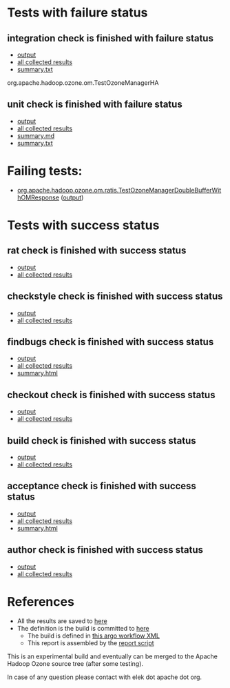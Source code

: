# Tests with failure status

## integration check is finished with failure status

   * [output](https://raw.githubusercontent.com/elek/ozone-ci-q4/master/pr/pr-hdds-2285-q8lff/integration/output.log)
   * [all collected results](https://github.com/elek/ozone-ci-q4/tree/master/pr/pr-hdds-2285-q8lff/integration)
   * [summary.txt](https://github.com/elek/ozone-ci-q4/tree/master/pr/pr-hdds-2285-q8lff/integration/summary.txt)

org.apache.hadoop.ozone.om.TestOzoneManagerHA

## unit check is finished with failure status

   * [output](https://raw.githubusercontent.com/elek/ozone-ci-q4/master/pr/pr-hdds-2285-q8lff/unit/output.log)
   * [all collected results](https://github.com/elek/ozone-ci-q4/tree/master/pr/pr-hdds-2285-q8lff/unit)
   * [summary.md](https://github.com/elek/ozone-ci-q4/tree/master/pr/pr-hdds-2285-q8lff/unit/summary.md)
   * [summary.txt](https://github.com/elek/ozone-ci-q4/tree/master/pr/pr-hdds-2285-q8lff/unit/summary.txt)

# Failing tests: 

 * [org.apache.hadoop.ozone.om.ratis.TestOzoneManagerDoubleBufferWithOMResponse](hadoop-ozone/ozone-manager/org.apache.hadoop.ozone.om.ratis.TestOzoneManagerDoubleBufferWithOMResponse.txt) ([output](hadoop-ozone/ozone-manager/org.apache.hadoop.ozone.om.ratis.TestOzoneManagerDoubleBufferWithOMResponse-output.txt))


# Tests with success status

## rat check is finished with success status

   * [output](https://raw.githubusercontent.com/elek/ozone-ci-q4/master/pr/pr-hdds-2285-q8lff/rat/output.log)
   * [all collected results](https://github.com/elek/ozone-ci-q4/tree/master/pr/pr-hdds-2285-q8lff/rat)


## checkstyle check is finished with success status

   * [output](https://raw.githubusercontent.com/elek/ozone-ci-q4/master/pr/pr-hdds-2285-q8lff/checkstyle/output.log)
   * [all collected results](https://github.com/elek/ozone-ci-q4/tree/master/pr/pr-hdds-2285-q8lff/checkstyle)


## findbugs check is finished with success status

   * [output](https://raw.githubusercontent.com/elek/ozone-ci-q4/master/pr/pr-hdds-2285-q8lff/findbugs/output.log)
   * [all collected results](https://github.com/elek/ozone-ci-q4/tree/master/pr/pr-hdds-2285-q8lff/findbugs)
   * [summary.html](https://elek.github.io/ozone-ci-q4/pr/pr-hdds-2285-q8lff/findbugs/summary.html)


## checkout check is finished with success status

   * [output](https://raw.githubusercontent.com/elek/ozone-ci-q4/master/pr/pr-hdds-2285-q8lff/checkout/output.log)
   * [all collected results](https://github.com/elek/ozone-ci-q4/tree/master/pr/pr-hdds-2285-q8lff/checkout)


## build check is finished with success status

   * [output](https://raw.githubusercontent.com/elek/ozone-ci-q4/master/pr/pr-hdds-2285-q8lff/build/output.log)
   * [all collected results](https://github.com/elek/ozone-ci-q4/tree/master/pr/pr-hdds-2285-q8lff/build)


## acceptance check is finished with success status

   * [output](https://raw.githubusercontent.com/elek/ozone-ci-q4/master/pr/pr-hdds-2285-q8lff/acceptance/output.log)
   * [all collected results](https://github.com/elek/ozone-ci-q4/tree/master/pr/pr-hdds-2285-q8lff/acceptance)
   * [summary.html](https://elek.github.io/ozone-ci-q4/pr/pr-hdds-2285-q8lff/acceptance/summary.html)


## author check is finished with success status

   * [output](https://raw.githubusercontent.com/elek/ozone-ci-q4/master/pr/pr-hdds-2285-q8lff/author/output.log)
   * [all collected results](https://github.com/elek/ozone-ci-q4/tree/master/pr/pr-hdds-2285-q8lff/author)




# References

 * All the results are saved to [here](https://github.com/elek/ozone-ci-q4/tree/master/pr/pr-hdds-2285-q8lff/)
 * The definition is the build is committed to [here](https://github.com/elek/argo-ozone)
    * The build is defined in [this argo workflow XML](https://github.com/elek/argo-ozone/blob/master/ozone-build.yaml)
    * This report is assembled by the [report script](https://github.com/elek/argo-ozone/blob/master/scripts/report.sh)

This is an experimental build and eventually can be merged to the Apache Hadoop Ozone source tree (after some testing).

In case of any question please contact with elek dot apache dot org.
